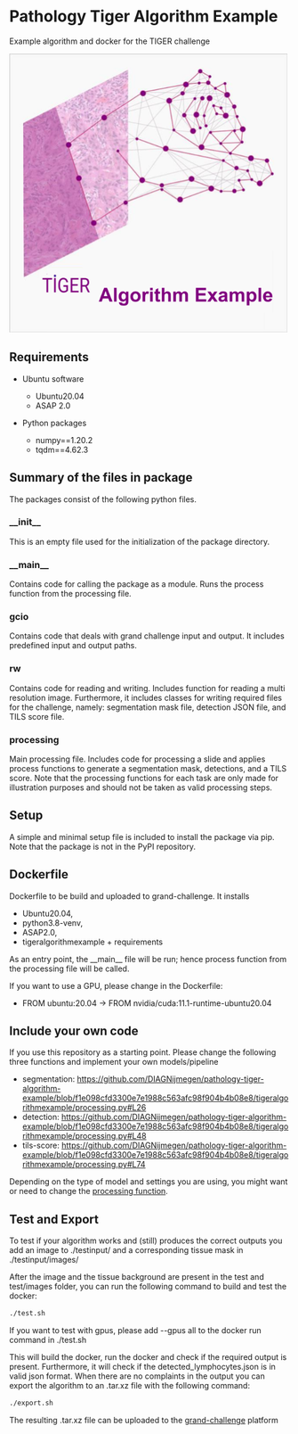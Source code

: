 # Pathology Tiger Algorithm Example

Example algorithm and docker for the TIGER challenge

<img src="https://github.com/DIAGNijmegen/pathology-tiger-algorithm-example/blob/main/Tiger%20-%20algorithm%20example.png" width="500" height="500">

## Requirements

- Ubuntu software
  - Ubuntu20.04
  - ASAP 2.0


- Python packages
  - numpy==1.20.2
  - tqdm==4.62.3

## Summary of the files in package
The packages consist of the following python files.

### \_\_init\_\_
This is an empty file used for the initialization of the package directory.

### \_\_main\_\_
Contains code for calling the package as a module. Runs the process function from the processing file.

### gcio
Contains code that deals with grand challenge input and output. It includes predefined input and output paths. 

### rw
Contains code for reading and writing. Includes function for reading a multi resolution image. Furthermore, it includes classes for writing required files for the challenge, namely: segmentation mask file, detection JSON file, and TILS score file.

### processing
Main processing file. Includes code for processing a slide and applies process functions to generate a segmentation mask, detections, and a TILS score. Note that the processing functions for each task are only made for illustration purposes and should not be taken as valid processing steps.

## Setup
A simple and minimal setup file is included to install the package via pip. Note that the package is not in the PyPI repository.

## Dockerfile
Dockerfile to be build and uploaded to grand-challenge. It installs 
 - Ubuntu20.04, 
 - python3.8-venv, 
 - ASAP2.0, 
 - tigeralgorithmexample + requirements

As an entry point, the \_\_main\_\_ file will be run; hence process function from the processing file will be called.

If you want to use a GPU, please change in the Dockerfile:
- FROM ubuntu:20.04 ->  FROM nvidia/cuda:11.1-runtime-ubuntu20.04


## Include your own code
If you use this repository as a starting point. Please change the following three functions and implement your own models/pipeline
 - segmentation: https://github.com/DIAGNijmegen/pathology-tiger-algorithm-example/blob/f1e098cfd3300e7e1988c563afc98f904b4b08e8/tigeralgorithmexample/processing.py#L26
 - detection: https://github.com/DIAGNijmegen/pathology-tiger-algorithm-example/blob/f1e098cfd3300e7e1988c563afc98f904b4b08e8/tigeralgorithmexample/processing.py#L48
 - tils-score: https://github.com/DIAGNijmegen/pathology-tiger-algorithm-example/blob/f1e098cfd3300e7e1988c563afc98f904b4b08e8/tigeralgorithmexample/processing.py#L74


Depending on the type of model and settings you are using, you might want or need to change the [processing function](https://github.com/DIAGNijmegen/pathology-tiger-algorithm-example/blob/9259053169f53f7b3a5c8fa7e798ce91b96362d4/tigeralgorithmexample/processing.py#L105).


## Test and Export
To test if your algorithm works and (still) produces the correct outputs you add an image to ./testinput/ and a corresponding tissue mask in ./testinput/images/

After the image and the tissue background are present in the test and test/images folder, you can run the following command to build and test the docker:

```bash
./test.sh
```
If you want to test with gpus, please add --gpus all to the docker run command in ./test.sh 

This will build the docker, run the docker and check if the required output is present. Furthermore, it will check if the detected_lymphocytes.json is in valid json format. When there are no complaints in the output you can export the algorithm to an .tar.xz file with the following command:

```bash
./export.sh
```

The resulting .tar.xz file can be uploaded to the <a href="https://grand-challenge.org/">grand-challenge</a> platform


